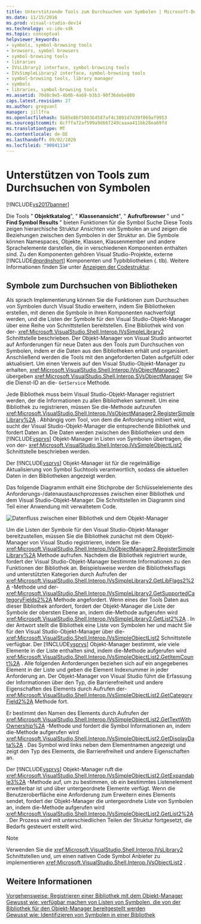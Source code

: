 ```yaml
---
title: Unterstützende Tools zum Durchsuchen von Symbolen | Microsoft-Dokumentation
ms.date: 11/15/2016
ms.prod: visual-studio-dev14
ms.technology: vs-ide-sdk
ms.topic: conceptual
helpviewer_keywords:
- symbols, symbol-browsing tools
- browsers, symbol browsers
- symbol-browsing tools
- libraries
- IVsLibrary2 interface, symbol-browsing tools
- IVsSimpleLibrary2 interface, symbol-browsing tools
- symbol-browsing tools, library manager
- symbols
- libraries, symbol-browsing tools
ms.assetid: 70d8c9e5-4b0b-4a69-b3b3-90f36debe880
caps.latest.revision: 27
ms.author: gregvanl
manager: jillfra
ms.openlocfilehash: 5b85e8bf500364587af4c3891d7d39f069af9953
ms.sourcegitcommit: 6cfffa72af599a9d667249caaaa411bb28ea69fd
ms.translationtype: MT
ms.contentlocale: de-DE
ms.lasthandoff: 09/02/2020
ms.locfileid: "90841134"
---
```

# <a name="supporting-symbol-browsing-tools"></a>Unterstützen von Tools zum Durchsuchen von Symbolen
[!INCLUDE[vs2017banner](../../includes/vs2017banner.md)]

Die Tools " **Objektkatalog**", " **Klassenansicht**", " **Aufrufbrowser** " und " **Find Symbol Results** " bieten Funktionen für die Symbol Suche Diese Tools zeigen hierarchische Struktur Ansichten von Symbolen an und zeigen die Beziehungen zwischen den Symbolen in der Struktur an. Die Symbole können Namespaces, Objekte, Klassen, Klassenmember und andere Sprachelemente darstellen, die in verschiedenen Komponenten enthalten sind. Zu den Komponenten gehören Visual Studio-Projekte, externe [!INCLUDE[dnprdnshort](../../includes/dnprdnshort-md.md)] Komponenten und Typbibliotheken (. tlb). Weitere Informationen finden Sie unter [Anzeigen der Codestruktur](../../ide/viewing-the-structure-of-code.md).  
  
## <a name="symbol-browsing-libraries"></a>Symbole zum Durchsuchen von Bibliotheken  
 Als sprach Implementierung können Sie die Funktionen zum Durchsuchen von Symbolen durch Visual Studio erweitern, indem Sie Bibliotheken erstellen, mit denen die Symbole in ihren Komponenten nachverfolgt werden, und die Listen der Symbole für den Visual Studio-Objekt-Manager über eine Reihe von Schnittstellen bereitstellen. Eine Bibliothek wird von der- <xref:Microsoft.VisualStudio.Shell.Interop.IVsSimpleLibrary2> Schnittstelle beschrieben. Der Objekt-Manager von Visual Studio antwortet auf Anforderungen für neue Daten aus den Tools zum Durchsuchen von Symbolen, indem er die Daten aus den Bibliotheken erhält und organisiert. Anschließend werden die Tools mit den angeforderten Daten aufgefüllt oder aktualisiert. Um einen Verweis auf den Visual Studio-Objekt-Manager zu erhalten, <xref:Microsoft.VisualStudio.Shell.Interop.IVsObjectManager2> übergeben <xref:Microsoft.VisualStudio.Shell.Interop.SVsObjectManager> Sie die Dienst-ID an die- `GetService` Methode.  
  
 Jede Bibliothek muss beim Visual Studio-Objekt-Manager registriert werden, der die Informationen zu allen Bibliotheken sammelt. Um eine Bibliothek zu registrieren, müssen Sie die-Methode aufzurufen <xref:Microsoft.VisualStudio.Shell.Interop.IVsObjectManager2.RegisterSimpleLibrary%2A> . Abhängig vom Tool, von dem die Anforderung initiiert wird, sucht der Visual Studio-Objekt-Manager die entsprechende Bibliothek und fordert Daten an. Die Daten werden zwischen den Bibliotheken und dem [!INCLUDE[vsprvs](../../includes/vsprvs-md.md)] Objekt-Manager in Listen von Symbolen übertragen, die von der- <xref:Microsoft.VisualStudio.Shell.Interop.IVsSimpleObjectList2> Schnittstelle beschrieben werden.  
  
 Der [!INCLUDE[vsprvs](../../includes/vsprvs-md.md)] Objekt-Manager ist für die regelmäßige Aktualisierung von Symbol Suchtools verantwortlich, sodass die aktuellen Daten in den Bibliotheken angezeigt werden.  
  
 Das folgende Diagramm enthält eine Stichprobe der Schlüsselelemente des Anforderungs-/datenaustauschprozesses zwischen einer Bibliothek und dem Visual Studio-Objekt-Manager. Die Schnittstellen im Diagramm sind Teil einer Anwendung mit verwaltetem Code.  
  
 ![Datenfluss zwischen einer Bibliothek und dem Objekt-Manager](../../extensibility/internals/media/callbrowserdiagram.gif "Callbrowserdiagram")  
  
 Um die Listen der Symbole für den Visual Studio-Objekt-Manager bereitzustellen, müssen Sie die Bibliothek zunächst mit dem Objekt-Manager von Visual Studio registrieren, indem Sie die- <xref:Microsoft.VisualStudio.Shell.Interop.IVsObjectManager2.RegisterSimpleLibrary%2A> Methode aufrufen. Nachdem die Bibliothek registriert wurde, fordert der Visual Studio-Objekt-Manager bestimmte Informationen zu den Funktionen der Bibliothek an. Beispielsweise werden die Bibliotheksflags und unterstützten Kategorien durch Aufrufen der <xref:Microsoft.VisualStudio.Shell.Interop.IVsSimpleLibrary2.GetLibFlags2%2A> -Methode und der- <xref:Microsoft.VisualStudio.Shell.Interop.IVsSimpleLibrary2.GetSupportedCategoryFields2%2A> Methode angefordert. Wenn eines der Tools Daten aus dieser Bibliothek anfordert, fordert der Objekt-Manager die Liste der Symbole der obersten Ebene an, indem die-Methode aufgerufen wird <xref:Microsoft.VisualStudio.Shell.Interop.IVsSimpleLibrary2.GetList2%2A> . In der Antwort stellt die Bibliothek eine Liste von Symbolen her und macht Sie für den Visual Studio-Objekt-Manager über die- <xref:Microsoft.VisualStudio.Shell.Interop.IVsSimpleObjectList2> Schnittstelle verfügbar. Der [!INCLUDE[vsprvs](../../includes/vsprvs-md.md)] Objekt-Manager bestimmt, wie viele Elemente in der Liste enthalten sind, indem die-Methode aufgerufen wird <xref:Microsoft.VisualStudio.Shell.Interop.IVsSimpleObjectList2.GetItemCount%2A> . Alle folgenden Anforderungen beziehen sich auf ein angegebenes Element in der Liste und geben die Element Indexnummer in jeder Anforderung an. Der Objekt-Manager von Visual Studio führt die Erfassung der Informationen über den Typ, die Barrierefreiheit und andere Eigenschaften des Elements durch Aufrufen der- <xref:Microsoft.VisualStudio.Shell.Interop.IVsSimpleObjectList2.GetCategoryField2%2A> Methode fort.  
  
 Er bestimmt den Namen des Elements durch Aufrufen der <xref:Microsoft.VisualStudio.Shell.Interop.IVsSimpleObjectList2.GetTextWithOwnership%2A> -Methode und fordert die Symbol Informationen an, indem die-Methode aufgerufen wird <xref:Microsoft.VisualStudio.Shell.Interop.IVsSimpleObjectList2.GetDisplayData%2A> . Das Symbol wird links neben dem Elementnamen angezeigt und zeigt den Typ des Elements, die Barrierefreiheit und andere Eigenschaften an.  
  
 Der [!INCLUDE[vsprvs](../../includes/vsprvs-md.md)] Objekt-Manager ruft die <xref:Microsoft.VisualStudio.Shell.Interop.IVsSimpleObjectList2.GetExpandable3%2A> -Methode auf, um zu bestimmen, ob ein bestimmtes Listenelement erweiterbar ist und über untergeordnete Elemente verfügt. Wenn die Benutzeroberfläche eine Anforderung zum Erweitern eines Elements sendet, fordert der Objekt-Manager die untergeordnete Liste von Symbolen an, indem die-Methode aufgerufen wird <xref:Microsoft.VisualStudio.Shell.Interop.IVsSimpleObjectList2.GetList2%2A> . Der Prozess wird mit unterschiedlichen Teilen der Struktur fortgesetzt, die Bedarfs gesteuert erstellt wird.  
  
> [!NOTE]
> Verwenden Sie die <xref:Microsoft.VisualStudio.Shell.Interop.IVsLibrary2> Schnittstellen und, um einen nativen Code Symbol Anbieter zu implementieren <xref:Microsoft.VisualStudio.Shell.Interop.IVsObjectList2> .  
  
## <a name="see-also"></a>Weitere Informationen  
 [Vorgehensweise: Registrieren einer Bibliothek mit dem Objekt-Manager](../../extensibility/internals/how-to-register-a-library-with-the-object-manager.md)   
 [Gewusst wie: verfügbar machen von Listen von Symbolen, die von der Bibliothek für den Objekt-Manager bereitgestellt werden](../../extensibility/internals/how-to-expose-lists-of-symbols-provided-by-the-library-to-the-object-manager.md)   
 [Gewusst wie: Identifizieren von Symbolen in einer Bibliothek](../../extensibility/internals/how-to-identify-symbols-in-a-library.md)
